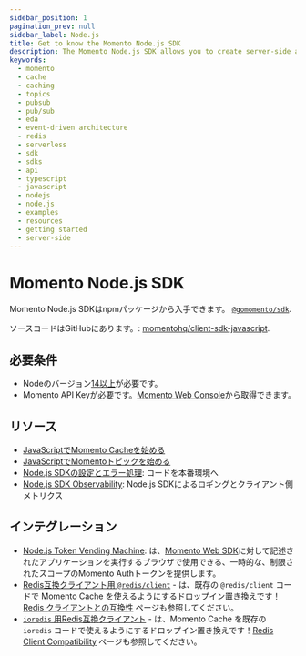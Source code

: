```yaml
---
sidebar_position: 1
pagination_prev: null
sidebar_label: Node.js
title: Get to know the Momento Node.js SDK
description: The Momento Node.js SDK allows you to create server-side applications in TypeScript or JavaScript, and take advantage of Momento's caching and pub-sub features. Find resources and examples here!
keywords:
  - momento
  - cache
  - caching
  - topics
  - pubsub
  - pub/sub
  - eda
  - event-driven architecture
  - redis
  - serverless
  - sdk
  - sdks
  - api
  - typescript
  - javascript
  - nodejs
  - node.js
  - examples
  - resources
  - getting started
  - server-side
---
```


# Momento Node.js SDK

Momento Node.js SDKはnpmパッケージから入手できます。 [`@gomomento/sdk`](https://www.npmjs.com/package/@gomomento/sdk).

ソースコードはGitHubにあります。: [momentohq/client-sdk-javascript](https://github.com/momentohq/client-sdk-javascript).

## 必要条件

- Nodeのバージョン[14以上](https://nodejs.org/en/download/)が必要です。
- Momento API Keyが必要です。[Momento Web Console](https://console.gomomento.com/)から取得できます。

## リソース

- [JavaScriptでMomento Cacheを始める](/sdks/nodejs/cache.mdx)
- [JavaScriptでMomentoトピックを始める](/sdks/nodejs/topics.mdx)
- [Node.js SDKの設定とエラー処理](./config-and-error-handling.mdx): コードを本番環境へ
- [Node.js SDK Observability](./observability.mdx): Node.js SDKによるロギングとクライアント側メトリクス

## インテグレーション

- [Node.js Token Vending Machine](https://github.com/momentohq/client-sdk-javascript/tree/main/examples/nodejs/token-vending-machine): は、[Momento Web SDK](https://github.com/momentohq/client-sdk-javascript/tree/main/packages/client-sdk-web)に対して記述されたアプリケーションを実行するブラウザで使用できる、一時的な、制限されたスコープのMomento Authトークンを提供します。
- [Redis互換クライアント用 `@redis/client`](https://github.com/momentohq/momento-node-redis-client) - は、既存の `@redis/client` コードで Momento Cache を使えるようにするドロップイン置き換えです！[Redis クライアントとの互換性](/cache/develop/integrations/redis-client-compatibility.md) ページも参照してください。
- [`ioredis` 用Redis互換クライアント](https://github.com/momentohq/momento-node-ioredis-client) - は、Momento Cache を既存の `ioredis` コードで使えるようにするドロップイン置き換えです！[Redis Client Compatibility](/cache/develop/integrations/redis-client-compatibility.md) ページも参照してください。
